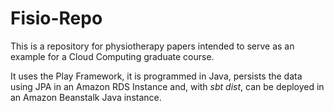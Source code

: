 # Fisio-Repo

This is a repository for physiotherapy papers intended to serve as an example for a Cloud Computing
graduate course.

It uses the Play Framework, it is programmed in Java, persists the data using JPA in an Amazon RDS
Instance and, with _sbt dist_, can be deployed in an Amazon Beanstalk Java instance.
